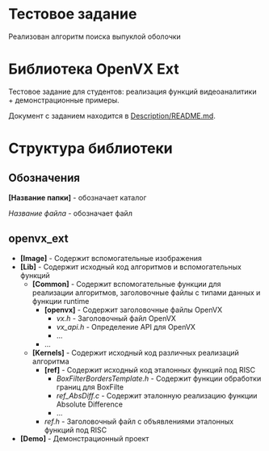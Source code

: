 
# Тестовое задание

Реализован алгоритм поиска выпуклой оболочки

# Библиотека OpenVX Ext

Тестовое задание для студентов: реализация функций видеоаналитики + демонстрационные примеры.

Документ с заданием находится в [Description/README.md](Description/README.md).

# Структура библиотеки

## Обозначения

__[Название папки]__ - обозначает каталог

_Название файла_ - обозначает файл

## openvx_ext

* __[Image]__ - Содержит вспомогательные изображения
* __[Lib]__ - Содержит исходный код алгоритмов и вспомогательных функций
    * __[Common]__ - Содержит вспомогательные функции для реализации алгоритмов, заголовочные файлы с типами данных и функции runtime
        * __[openvx]__ - Содержит заголовочные файлы OpenVX
            * _vx.h_ - Заголовочный файл OpenVX
            * _vx\_api.h_ - Определение API для OpenVX
            * ...
        * ...
    * __[Kernels]__ - Содержит исходный код различных реализаций алгоритма
        * __[ref]__ - Содержит исходный код эталонных функций под RISC
            * _BoxFilterBordersTemplate.h_ - Содержит функции обработки границ для BoxFilte
            * _ref\_AbsDiff.c_ - Содержит эталонную реализацию функции Absolute Difference
            * ...
        * _ref.h_ - Заголовочный файл с объявлениями эталонных функций под RISC
* __[Demo]__ - Демонстрационный проект
